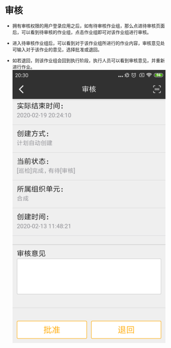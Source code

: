 # 审核

* 拥有审核权限的用户登录应用之后，如有待审核作业组，那么点进待审核页面后，可以看到待审核的作业组，点击作业组即可对该作业组进行审核。

* 进入待审核作业组后，可以看到对于该作业组所进行的作业内容，审核意见处可输入对于该作业的意见，选择批准或退回。

* 如若退回，则该作业组会回到执行阶段，执行人员可以看到审核意见，并重新进行作业。
  ![zhongduan](./images/zhongduan17.png)